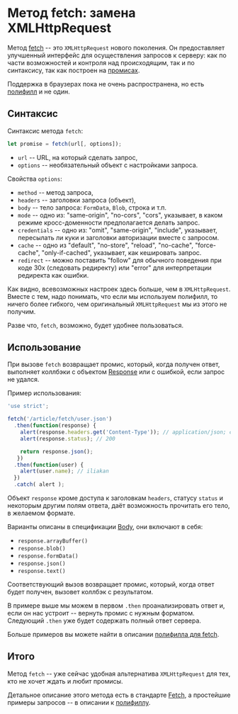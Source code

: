 
# Метод fetch: замена XMLHttpRequest

Метод [fetch](https://fetch.spec.whatwg.org/) -- это `XMLHttpRequest` нового поколения. Он предоставляет улучшенный интерфейс для осуществления запросов к серверу: как по части возможностей и контроля над происходящим, так и по синтаксису, так как построен на [промисах](/promise).

Поддержка в браузерах пока не очень распространена, но есть [полифилл](https://github.com/github/fetch) и не один.

## Синтаксис

Синтаксис метода `fetch`:
```js
let promise = fetch(url[, options]);
```

- `url` -- URL, на который сделать запрос,
- `options` -- необязательный объект с настройками запроса.

Свойства `options`:

- `method` -- метод запроса,
- `headers` -- заголовки запроса (объект),
- `body` -- тело запроса: `FormData`, `Blob`, строка и т.п.
- `mode` -- одно из: "same-origin", "no-cors", "cors", указывает, в каком режиме кросс-доменности предполагается делать запрос.
- `credentials` -- одно из: "omit", "same-origin", "include", указывает, пересылать ли куки и заголовки авторизации вместе с запросом.
- `cache` -- одно из "default", "no-store", "reload", "no-cache", "force-cache", "only-if-cached", указывает, как кешировать запрос.
- `redirect` -- можно поставить "follow" для обычного поведения при коде 30x (следовать редиректу) или "error" для интерпретации редиректа как ошибки.

Как видно, всевозможных настроек здесь больше, чем в `XMLHttpRequest`. Вместе с тем, надо понимать, что если мы используем полифилл, то ничего более гибкого, чем оригинальный `XMLHttpRequest` мы из этого не получим.

Разве что, `fetch`, возможно, будет удобнее пользоваться.

## Использование

При вызове `fetch` возвращает промис, который, когда получен ответ, выполняет коллбэки с объектом [Response](https://fetch.spec.whatwg.org/#response) или с ошибкой, если запрос не удался.

Пример использования:

```js run
'use strict';

fetch('/article/fetch/user.json')
  .then(function(response) {
    alert(response.headers.get('Content-Type')); // application/json; charset=utf-8
    alert(response.status); // 200

    return response.json();
   })
  .then(function(user) {
    alert(user.name); // iliakan
  })
  .catch( alert );
```

Объект `response` кроме доступа к заголовкам `headers`, статусу `status` и некоторым другим полям ответа, даёт возможность прочитать его тело, в желаемом формате.

Варианты описаны в спецификации [Body](https://fetch.spec.whatwg.org/#body), они включают в себя:

- `response.arrayBuffer()`
- `response.blob()`
- `response.formData()`
- `response.json()`
- `response.text()`

Соответствующий вызов возвращает промис, который, когда ответ будет получен, вызовет коллбэк с результатом.

В примере выше мы можем в первом `.then` проанализировать ответ и, если он нас устроит -- вернуть промис с нужным форматом. Следующий `.then` уже будет содержать полный ответ сервера.

Больше примеров вы можете найти в описании [полифилла для fetch](https://github.com/github/fetch).

## Итого

Метод `fetch` -- уже сейчас удобная альтернатива `XMLHttpRequest` для тех, кто не хочет ждать и любит промисы.

Детальное описание этого метода есть в стандарте [Fetch](https://fetch.spec.whatwg.org/), а простейшие примеры запросов -- в описании к [полифиллу](https://github.com/github/fetch).
